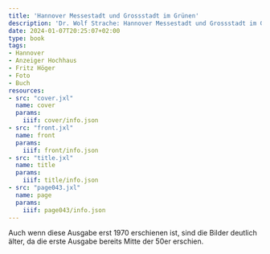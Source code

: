 ```yaml
---
title: 'Hannover Messestadt und Grossstadt im Grünen'
description: 'Dr. Wolf Strache: Hannover Messestadt und Grossstadt im Grünen. Verlag "Die schönen Bücher", Stuttgart 1970. <a class="worldcat" href="https://www.worldcat.org/de/title/73783809">&nbsp;</a>'
date: 2024-01-07T20:25:07+02:00
type: book
tags:
- Hannover
- Anzeiger Hochhaus
- Fritz Höger
- Foto
- Buch
resources:
- src: "cover.jxl"
  name: cover
  params:
    iiif: cover/info.json
- src: "front.jxl"
  name: front
  params:
    iiif: front/info.json
- src: "title.jxl"
  name: title
  params:
    iiif: title/info.json
- src: "page043.jxl"
  name: page
  params:
    iiif: page043/info.json
---
```


Auch wenn diese Ausgabe erst 1970 erschienen ist, sind die Bilder deutlich älter, da die erste Ausgabe bereits Mitte der 50er erschien.
